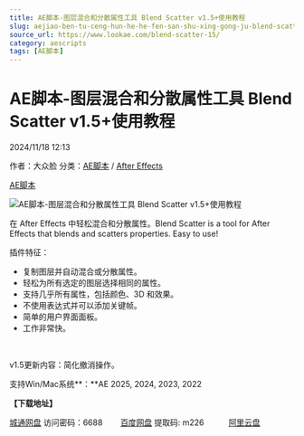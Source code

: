 ```yaml
---
title: AE脚本-图层混合和分散属性工具 Blend Scatter v1.5+使用教程
slug: aejiao-ben-tu-ceng-hun-he-he-fen-san-shu-xing-gong-ju-blend-scatter-v1-5-shi-yong-jiao-cheng
source_url: https://www.lookae.com/blend-scatter-15/
category: aescripts
tags: [AE脚本]
---
```

# AE脚本-图层混合和分散属性工具 Blend Scatter v1.5+使用教程

2024/11/18 12:13

作者：大众脸
分类：[AE脚本](https://www.lookae.com/after-effects/aescripts/) / [After Effects](https://www.lookae.com/after-effects/)

[AE脚本](https://www.lookae.com/tag/ae%e8%84%9a%e6%9c%ac/)

![AE脚本-图层混合和分散属性工具 Blend Scatter v1.5+使用教程](https://www.lookae.com/wp-content/uploads/2024/11/Blend-Scatter.jpg "AE脚本-图层混合和分散属性工具 Blend Scatter v1.5+使用教程-LookAE.com")

在 After Effects 中轻松混合和分散属性。Blend Scatter is a tool for After Effects that blends and scatters properties. Easy to use!

插件特征：

* 复制图层并自动混合或分散属性。
* 轻松为所有选定的图层选择相同的属性。
* 支持几乎所有属性，包括颜色、3D 和效果。
* 不使用表达式并可以添加关键帧。
* 简单的用户界面面板。
* 工作非常快。

[﻿﻿﻿](http://cloud.video.taobao.com/play/u/null/p/1/e/6/t/1/493163159509.mp4)

v1.5更新内容：简化撤消操作。

支持Win/Mac系统**：**AE 2025, 2024, 2023, 2022

**【下载地址】**

[城通网盘](https://url70.ctfile.com/f/2827370-1427536990-75586f?p=4431) 访问密码：6688        [百度网盘](https://pan.baidu.com/s/1vUJ86TFtKYkwWuWSrwLiEA?pwd=m226) 提取码: m226           [阿里云盘](https://www.alipan.com/s/7a4vGPWsV61)
